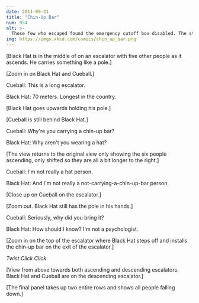 ```yaml
---
date: 2011-09-21
title: "Chin-Up Bar"
num: 954
alt: >-
  Those few who escaped found the emergency cutoff box disabled. The stampede lasted two hours and reached the bottom three times.
img: https://imgs.xkcd.com/comics/chin_up_bar.png
---
```

[Black Hat is in the middle of on an escalator with five other people as it ascends. He carries something like a pole.]

[Zoom in on Black Hat and Cueball.]

Cueball: This is a long escalator.

Black Hat: 70 meters. Longest in the country.

[Black Hat goes upwards holding his pole.]

[Cueball is still behind Black Hat.]

Cueball: Why're you carrying a chin-up bar?

Black Hat: Why aren't you wearing a hat?

[The view returns to the original view only showing the six people ascending, only shifted so they are all a bit longer to the right.]

Cueball: I'm not really a hat person.

Black Hat: And I'm not really a not-carrying-a-chin-up-bar person.

[Close up on Cueball on the escalator.]

[Zoom out. Black Hat still has the pole in his hands.]

Cueball: Seriously, why did you bring it?

Black Hat: How should I know? I'm not a psychologist.

[Zoom in on the top of the escalator where Black Hat steps off and installs the chin-up bar on the exit of the escalator.]

*Twist* *Click* *Click*

[View from above towards both ascending and descending escalators. Black Hat and Cueball are on the descending escalator.]

[The final panel takes up two entire rows and shows all people falling down.]